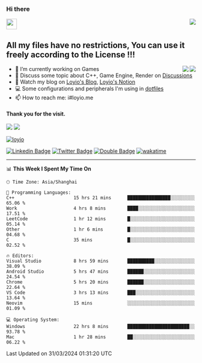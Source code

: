 <h3 align="left">Hi there</h3>
<img src='https://em-content.zobj.net/source/animated-noto-color-emoji/356/waving-hand_light-skin-tone_1f44b-1f3fb_1f3fb.gif' width='28' />
<a align="right" href="https://github.com/loyio/loyio/blob/master/STAR/README.md"><img align="right" src="https://img.shields.io/badge/LOYIO-STAR-green" /></a>

## All my files have no restrictions, You can use it freely according to the License !!!

<a href="https://github.com/loyio#gh-light-mode-only">
     <img align="right"  src="https://loy-readme.vercel.app/api/top-langs/?username=loyio&langs_count=6&hide=css,html,jupyter%20notebook" />
</a>

<a href="https://github.com/loyio#gh-dark-mode-only">
  <img align="right"  src="https://loy-readme.vercel.app/api/top-langs/?username=loyio&langs_count=6&theme=slateorange&hide=css,html,jupyter%20notebook" />
</a>



- 🔭 I’m currently working on Games
- 💬 Discuss some topic about C++, Game Engine, Render on [Discussions](https://github.com/loyio/loyio/discussions)
- 📔 Watch my blog on [Loyio's Blog](https://loyio.me), [Loyio's Notion](https://loyio.notion.site/loyio/Loyio-s-Dashboard-2f56bd29222a445ea9d9e8802a1ac83b)
- 💻 Some configurations and peripherals I'm using in [dotfiles](https://github.com/loyio/dotfiles)
- 📫 How to reach me: i#loyio.me


#### Thank you for the visit.
<img src="http://profile-counter.glitch.me/loyio/count.svg" />

<img src="https://loy-readme.vercel.app/api?username=loyio&show_icons=true&hide=stars&include_all_commits=true&hide_title=true&theme=slateorange" />

     

[![loyio](https://github-profile-trophy.vercel.app/?username=loyio&theme=onedark&column=4)](https://github.com/loyio)

[![Linkedin Badge](https://img.shields.io/badge/-@loyio-0077b5?style=flat-square&logo=Linkedin&logoColor=white&labelColor=0077b5&link=https://www.linkedin.com/in/loyio-hex-363172158/)](https://www.linkedin.com/in/loyio-hex-363172158/)
[![Twitter Badge](https://img.shields.io/badge/-@loyiome-000000?style=flat-square&labelColor=000000&logo=x&logoColor=white&link=https://twitter.com/loyiome)](https://twitter.com/loyiome)
[![Double Badge](https://img.shields.io/badge/@loyio-007722?style=flat&logo=Douban&logoColor=white)](https://www.douban.com/people/susmote)
[![wakatime](https://wakatime.com/badge/user/c0ddc104-5a20-41d1-ab9a-c4d9ea20a4d9.svg)](https://wakatime.com/@c0ddc104-5a20-41d1-ab9a-c4d9ea20a4d9)

-------
<!--START_SECTION:waka-->
📊 **This Week I Spent My Time On** 

```text
🕑︎ Time Zone: Asia/Shanghai

💬 Programming Languages: 
C++                      15 hrs 21 mins      ████████████████░░░░░░░░░   65.06 % 
Work                     4 hrs 8 mins        ████░░░░░░░░░░░░░░░░░░░░░   17.51 % 
LeetCode                 1 hr 12 mins        █░░░░░░░░░░░░░░░░░░░░░░░░   05.14 % 
Other                    1 hr 6 mins         █░░░░░░░░░░░░░░░░░░░░░░░░   04.68 % 
C                        35 mins             █░░░░░░░░░░░░░░░░░░░░░░░░   02.52 % 

🔥 Editors: 
Visual Studio            8 hrs 59 mins       ██████████░░░░░░░░░░░░░░░   38.09 % 
Android Studio           5 hrs 47 mins       ██████░░░░░░░░░░░░░░░░░░░   24.54 % 
Chrome                   5 hrs 20 mins       ██████░░░░░░░░░░░░░░░░░░░   22.64 % 
VS Code                  3 hrs 13 mins       ███░░░░░░░░░░░░░░░░░░░░░░   13.64 % 
Neovim                   15 mins             ░░░░░░░░░░░░░░░░░░░░░░░░░   01.09 % 

💻 Operating System: 
Windows                  22 hrs 8 mins       ███████████████████████░░   93.78 % 
Mac                      1 hr 28 mins        ██░░░░░░░░░░░░░░░░░░░░░░░   06.22 % 
```


 Last Updated on 31/03/2024 01:31:20 UTC
<!--END_SECTION:waka-->
